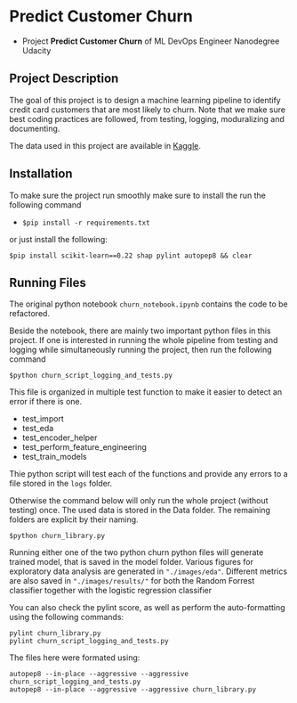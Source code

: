 # Predict Customer Churn

- Project **Predict Customer Churn** of ML DevOps Engineer Nanodegree Udacity

## Project Description
The goal of this project is to design a machine learning pipeline to identify credit card customers that are most likely to churn. Note that we make sure best coding practices are followed, from testing, logging, moduralizing and documenting. 


The data used in this project are available in [Kaggle](https://www.kaggle.com/sakshigoyal7/credit-card-customers/code).

## Installation 
To make sure the project run smoothly make sure to install the run the following command

- `$pip install -r requirements.txt`

or just install the following: 

```
$pip install scikit-learn==0.22 shap pylint autopep8 && clear
```
## Running Files
The original python notebook `churn_notebook.ipynb` contains the code to be refactored.

Beside the notebook, there are mainly two important python files in this project. If one is interested 
in running the whole pipeline from testing and logging while simultaneously running 
the project, then run the following command

`$python churn_script_logging_and_tests.py` 

This file is organized in multiple test function to make it easier to detect an error
if there is one. 
- test_import
- test_eda
- test_encoder_helper
- test_perform_feature_engineering
- test_train_models

Thie python script will test each of the functions and provide any errors to a file stored in the `logs` folder.

Otherwise  the command below will only run the whole project (without testing) once.
The used data is stored in the Data folder. The remaining folders are explicit by 
their naming. 

`$python churn_library.py`

Running either one of the two python churn python files will generate trained model, that is 
saved in the model folder. Various figures for exploratory data analysis are generated
in `"./images/eda"`. Different metrics are also saved in `"./images/results/"` for both the Random Forrest classifier
together with the logistic regression classifier

You can also check the pylint score, as well as perform the auto-formatting using the following commands:

```
pylint churn_library.py
pylint churn_script_logging_and_tests.py
```

The files here were formated using:
```
autopep8 --in-place --aggressive --aggressive churn_script_logging_and_tests.py
autopep8 --in-place --aggressive --aggressive churn_library.py
```


